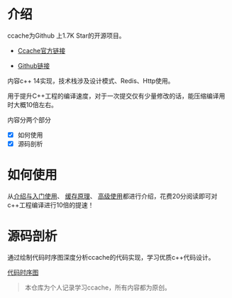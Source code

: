 # 介绍
ccache为Github 上1.7K Star的开源项目。

* [Ccache官方链接](https://ccache.dev/)

* [Github链接](https://github.com/ccache/ccache/)

内容c++ 14实现，技术栈涉及设计模式、Redis、Http使用。

用于提升C++工程的编译速度，对于一次提交仅有少量修改的话，能压缩编译用时大概10倍左右。

内容分两个部分
- [x] 如何使用
- [x] 源码剖析
  
# 如何使用
  
从[介绍与入门使用](./usage/01-ccache快速使用.md)、
    [缓存原理](./usage/02-ccache原理介绍.md)、
    [高级使用](./usage/03-ccache的进阶使用.md)都进行介绍，花费20分阅读即可对c++工程编译进行10倍的提速！
# 源码剖析
  
通过绘制代码时序图深度分析ccache的代码实现，学习优质c++代码设计。

[代码时序图](./codeDetails/README.md)
> 本仓库为个人记录学习ccache，所有内容都为原创。
